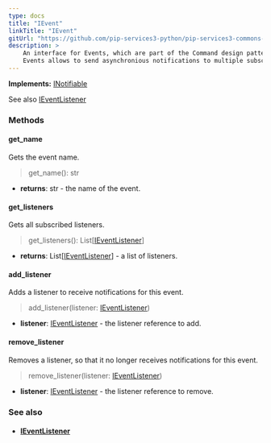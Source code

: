 ```yaml
---
type: docs
title: "IEvent"
linkTitle: "IEvent"
gitUrl: "https://github.com/pip-services3-python/pip-services3-commons-python"
description: > 
    An interface for Events, which are part of the Command design pattern.
    Events allows to send asynchronious notifications to multiple subscribed listeners.
---
```


**Implements:** [INotifiable](../../run/inotifiable)

See also [IEventListener](../ievent_listener)

### Methods

#### get_name
Gets the event name.

> get_name(): str

- **returns**: str - the name of the event.

#### get_listeners
Gets all subscribed listeners.

> get_listeners(): List[[IEventListener](../ievent_listener)]

- **returns**: List[[IEventListener](../ievent_listener)] - a list of listeners.

#### add_listener
Adds a listener to receive notifications for this event.

> add_listener(listener: [IEventListener](../ievent_listener))

- **listener**: [IEventListener](../ievent_listener) - the listener reference to add.


#### remove_listener
Removes a listener, so that it no longer receives notifications for this event.

> remove_listener(listener: [IEventListener](../ievent_listener))

- **listener**: [IEventListener](../ievent_listener) - the listener reference to remove.


### See also
- #### [IEventListener](../ievent_listener)